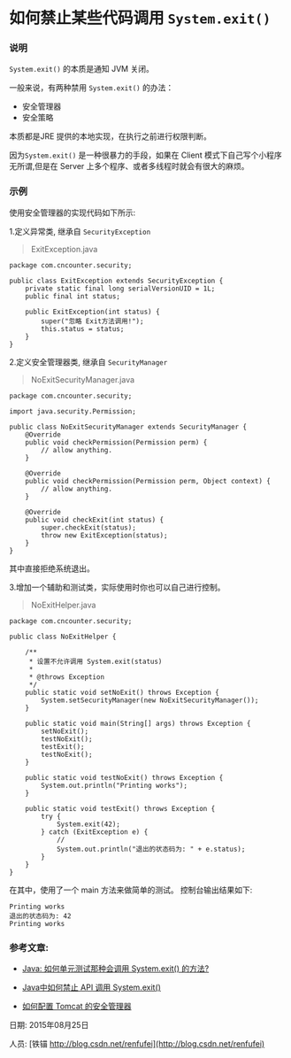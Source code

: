 # 如何禁止某些代码调用 `System.exit()`


### 说明

`System.exit()` 的本质是通知 JVM 关闭。

一般来说，有两种禁用 `System.exit()` 的办法：

- 安全管理器
- 安全策略

本质都是JRE 提供的本地实现，在执行之前进行权限判断。

因为`System.exit()` 是一种很暴力的手段，如果在 Client 模式下自己写个小程序无所谓,但是在 Server 上多个程序、或者多线程时就会有很大的麻烦。


### 示例

使用安全管理器的实现代码如下所示:

1.定义异常类, 继承自 `SecurityException`

>  ExitException.java

	package com.cncounter.security;
	
	public class ExitException extends SecurityException {
		private static final long serialVersionUID = 1L;
		public final int status;
	
		public ExitException(int status) {
			super("忽略 Exit方法调用!");
			this.status = status;
		}
	}

2.定义安全管理器类, 继承自 `SecurityManager`

> NoExitSecurityManager.java

	package com.cncounter.security;
	
	import java.security.Permission;
	
	public class NoExitSecurityManager extends SecurityManager {
		@Override
		public void checkPermission(Permission perm) {
			// allow anything.
		}
	
		@Override
		public void checkPermission(Permission perm, Object context) {
			// allow anything.
		}
	
		@Override
		public void checkExit(int status) {
			super.checkExit(status);
			throw new ExitException(status);
		}
	}

其中直接拒绝系统退出。

3.增加一个辅助和测试类，实际使用时你也可以自己进行控制。

> NoExitHelper.java

	package com.cncounter.security;
	
	public class NoExitHelper {
	
		/**
		 * 设置不允许调用 System.exit(status)
		 * 
		 * @throws Exception
		 */
		public static void setNoExit() throws Exception {
			System.setSecurityManager(new NoExitSecurityManager());
		}
	
		public static void main(String[] args) throws Exception {
			setNoExit();
			testNoExit();
			testExit();
			testNoExit();
		}
	
		public static void testNoExit() throws Exception {
			System.out.println("Printing works");
		}
	
		public static void testExit() throws Exception {
			try {
				System.exit(42);
			} catch (ExitException e) {
				//
				System.out.println("退出的状态码为: " + e.status);
			}
		}
	}

在其中，使用了一个 main 方法来做简单的测试。 控制台输出结果如下:

	Printing works
	退出的状态码为: 42
	Printing works




### 参考文章:

- [Java: 如何单元测试那种会调用 System.exit() 的方法?](http://stackoverflow.com/questions/309396/java-how-to-test-methods-that-call-system-exit)

- [Java中如何禁止 API 调用  System.exit() ](http://stackoverflow.com/questions/5401281/preventing-system-exit-from-api)

- [如何配置 Tomcat 的安全管理器](https://tomcat.apache.org/tomcat-7.0-doc/security-manager-howto.html)



日期: 2015年08月25日

人员: [铁锚 http://blog.csdn.net/renfufei](http://blog.csdn.net/renfufei)

